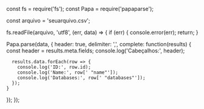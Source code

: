 const fs = require('fs');
const Papa = require('papaparse');

const arquivo = 'seuarquivo.csv';

fs.readFile(arquivo, 'utf8', (err, data) => {
  if (err) {
    console.error(err);
    return;
  }

  Papa.parse(data, {
    header: true,
    delimiter: ',',
    complete: function(results) {
      const header = results.meta.fields;
      console.log('Cabeçalhos:', header);
      
      results.data.forEach(row => {
        console.log('ID:', row.id);
        console.log('Name:', row[' "name"']);
        console.log('Databases:', row[' "databases"']);
      });
    }
  });
});
